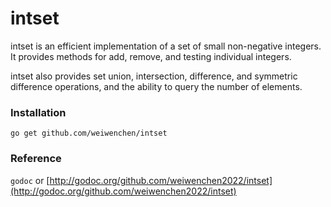 # intset

intset is an efficient implementation of a set of small non-negative integers.
It provides methods for add, remove, and testing individual integers.

intset also provides set union, intersection, difference, and
symmetric difference operations, and the ability to query the number of elements.

### Installation

`go get github.com/weiwenchen/intset`

### Reference

`godoc` or [http://godoc.org/github.com/weiwenchen2022/intset](http://godoc.org/github.com/weiwenchen2022/intset)
